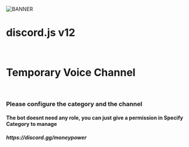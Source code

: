 ![BANNER](https://user-images.githubusercontent.com/75095826/128791960-ba2a8588-33cb-4557-9191-a6b69ae3ba8d.png)
<h1>discord.js v12</h1><br>
<h1>Temporary Voice Channel</h1><br>
<h3>Please configure the category and the channel</h3>

<h4>The bot doesnt need any role, you can just give a permission in Specify Category to manage</h4>
<h5>https://discord.gg/moneypower</h5>
